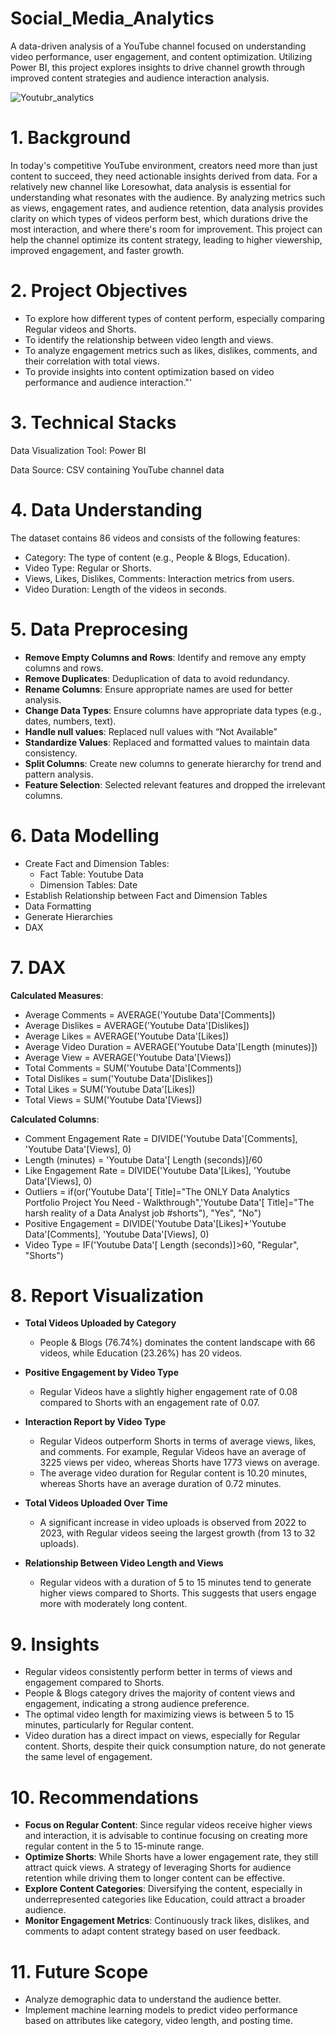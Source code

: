 # Social_Media_Analytics
A data-driven analysis of a YouTube channel focused on understanding video performance, user engagement, and content optimization. Utilizing Power BI, this project explores insights to drive channel growth through improved content strategies and audience interaction analysis.

![Youtubr_analytics](https://github.com/user-attachments/assets/388a3691-d57d-4c44-9b70-385d7a45a193)


# 1. Background
In today's competitive YouTube environment, creators need more than just content to succeed, they need actionable insights derived from data. For a relatively new channel like Loresowhat, data analysis is essential for understanding what resonates with the audience. By analyzing metrics such as views, engagement rates, and audience retention, data analysis provides clarity on which types of videos perform best, which durations drive the most interaction, and where there's room for improvement. This project can help the channel optimize its content strategy, leading to higher viewership, improved engagement, and faster growth.

# 2. Project Objectives
- To explore how different types of content perform, especially comparing Regular videos and Shorts.
- To identify the relationship between video length and views.
- To analyze engagement metrics such as likes, dislikes, comments, and their correlation with total views.
- To provide insights into content optimization based on video performance and audience interaction."'

# 3. Technical Stacks

Data Visualization Tool: Power BI

Data Source: CSV containing YouTube channel data

# 4. Data Understanding
The dataset contains 86 videos and consists of the following features:
- Category: The type of content (e.g., People & Blogs, Education).
- Video Type: Regular or Shorts.
- Views, Likes, Dislikes, Comments: Interaction metrics from users.
- Video Duration: Length of the videos in seconds.

# 5. Data Preprocesing

- **Remove Empty Columns and Rows**: Identify and remove any empty columns and rows.
- **Remove Duplicates**: Deduplication of data to avoid redundancy.
- **Rename Columns**: Ensure appropriate names are used for better analysis.
- **Change Data Types**: Ensure columns have appropriate data types (e.g., dates, numbers, text).
- **Handle null values**: Replaced null values with “Not Available”
- **Standardize Values**: Replaced and formatted values to maintain data consistency.
- **Split Columns**: Create new columns to generate hierarchy for trend and pattern analysis.
- **Feature Selection**: Selected relevant features and dropped the irrelevant columns.

# 6. Data Modelling

- Create Fact and Dimension Tables:
  - Fact Table: Youtube Data
  - Dimension Tables: Date
- Establish Relationship between Fact and Dimension Tables
- Data Formatting
- Generate Hierarchies
- DAX

# 7. DAX
**Calculated Measures**:
- Average Comments = AVERAGE('Youtube Data'[Comments])
- Average Dislikes = AVERAGE('Youtube Data'[Dislikes])
- Average Likes = AVERAGE('Youtube Data'[Likes])
- Average Video Duration = AVERAGE('Youtube Data'[Length (minutes)])
- Average View = AVERAGE('Youtube Data'[Views])
- Total Comments = SUM('Youtube Data'[Comments])
- Total Dislikes = sum('Youtube Data'[Dislikes])
- Total Likes = SUM('Youtube Data'[Likes])
- Total Views = SUM('Youtube Data'[Views])

**Calculated Columns**:
- Comment Engagement Rate = DIVIDE('Youtube Data'[Comments], 'Youtube Data'[Views], 0)
- Length (minutes) = 'Youtube Data'[ Length (seconds)]/60
- Like Engagement Rate = DIVIDE('Youtube Data'[Likes], 'Youtube Data'[Views], 0)
- Outliers = if(or('Youtube Data'[ Title]="The ONLY Data Analytics Portfolio Project You Need - Walkthrough",'Youtube Data'[ Title]="The harsh reality of a Data Analyst job #shorts"), "Yes", "No")
- Positive Engagement = DIVIDE('Youtube Data'[Likes]+'Youtube Data'[Comments], 'Youtube Data'[Views], 0)
- Video Type = IF('Youtube Data'[ Length (seconds)]>60, "Regular", "Shorts")

# 8. Report Visualization
- **Total Videos Uploaded by Category**
    - People & Blogs (76.74%) dominates the content landscape with 66 videos, while Education (23.26%) has 20 videos.
      
- **Positive Engagement by Video Type**
    - Regular Videos have a slightly higher engagement rate of 0.08 compared to Shorts with an engagement rate of 0.07.
      
- **Interaction Report by Video Type**
    - Regular Videos outperform Shorts in terms of average views, likes, and comments. For example, Regular Videos have an average of 3225 views per video, whereas Shorts have 1773 views on average.
    - The average video duration for Regular content is 10.20 minutes, whereas Shorts have an average duration of 0.72 minutes.
      
- **Total Videos Uploaded Over Time**
    - A significant increase in video uploads is observed from 2022 to 2023, with Regular videos seeing the largest growth (from 13 to 32 uploads).
  
- **Relationship Between Video Length and Views**
    - Regular videos with a duration of 5 to 15 minutes tend to generate higher views compared to Shorts. This suggests that users engage more with moderately long content.

# 9. Insights
- Regular videos consistently perform better in terms of views and engagement compared to Shorts.
- People & Blogs category drives the majority of content views and engagement, indicating a strong audience preference.
- The optimal video length for maximizing views is between 5 to 15 minutes, particularly for Regular content.
- Video duration has a direct impact on views, especially for Regular content. Shorts, despite their quick consumption nature, do not generate the same level of engagement.

# 10. Recommendations
- **Focus on Regular Content**: Since regular videos receive higher views and interaction, it is advisable to continue focusing on creating more regular content in the 5 to 15-minute range.
- **Optimize Shorts**: While Shorts have a lower engagement rate, they still attract quick views. A strategy of leveraging Shorts for audience retention while driving them to longer content can be effective.
- **Explore Content Categories**: Diversifying the content, especially in underrepresented categories like Education, could attract a broader audience.
- **Monitor Engagement Metrics**: Continuously track likes, dislikes, and comments to adapt content strategy based on user feedback.

# 11. Future Scope
- Analyze demographic data to understand the audience better.
- Implement machine learning models to predict video performance based on attributes like category, video length, and posting time.
